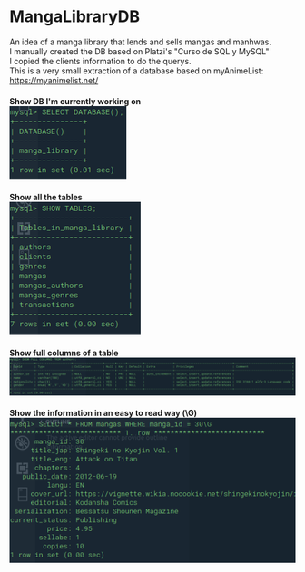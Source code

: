 # MangaLibraryDB
An idea of a manga library that lends and sells mangas and manhwas.<br/>
I manually created the DB based on Platzi's "Curso de SQL y MySQL"<br/>
I copied the clients information to do the querys.<br/>
This is a very small extraction of a database based on myAnimeList: https://myanimelist.net/<br/>
#### Show DB I'm currently working on <br/> ![DB](images\DB.png)
#### Show all the tables  <br/> ![Tables](images\Tables.png)
#### Show full columns of a table <br/> ![FullColumns](images\Comments.png)
#### Show the information in an easy to read way (\G) <br/> ![\G](images\G.png)
